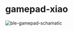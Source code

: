 # gamepad-xiao
![ble-gamepad-schamatic](https://github.com/usatenko/ble-gamepad/assets/1710344/f7f57b2b-69ce-4006-b17a-f4c62ffbf913)
